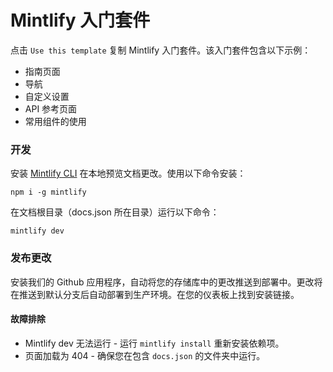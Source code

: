 # Mintlify 入门套件

点击 `Use this template` 复制 Mintlify 入门套件。该入门套件包含以下示例：

- 指南页面
- 导航
- 自定义设置
- API 参考页面
- 常用组件的使用

### 开发

安装 [Mintlify CLI](https://www.npmjs.com/package/mintlify) 在本地预览文档更改。使用以下命令安装：

```
npm i -g mintlify
```

在文档根目录（docs.json 所在目录）运行以下命令：

```
mintlify dev
```

### 发布更改

安装我们的 Github 应用程序，自动将您的存储库中的更改推送到部署中。更改将在推送到默认分支后自动部署到生产环境。在您的仪表板上找到安装链接。

#### 故障排除

- Mintlify dev 无法运行 - 运行 `mintlify install` 重新安装依赖项。
- 页面加载为 404 - 确保您在包含 `docs.json` 的文件夹中运行。
